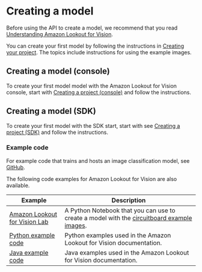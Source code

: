 # Creating a model<a name="getting-started-create-first-model"></a>

Before using the API to create a model, we recommend that you read [Understanding Amazon Lookout for Vision](understanding.md)\.

You can create your first model by following the instructions in [Creating your project](model-create-project.md)\. The topics include instructions for using the example images\. 

## Creating a model \(console\)<a name="w221aac16c15b7"></a>

To create your first model model with the Amazon Lookout for Vision console, start with [Creating a project \(console\)](model-create-project.md#create-project-console) and follow the instructions\. 

## Creating a model \(SDK\)<a name="w221aac16c15b9"></a>

To create your first model with the SDK start, start with see [Creating a project \(SDK\)](model-create-project.md#create-project-sdk) and follow the instructions\.

### Example code<a name="w221aac16c15b9b5"></a>

For example code that trains and hosts an image classification model, see [GitHub](https://github.com/awsdocs/aws-doc-sdk-examples/blob/main/python/example_code/lookoutvision/train_host.py)\. 

The following code examples for Amazon Lookout for Vision are also available\.


| Example | Description | 
| --- | --- | 
|  [Amazon Lookout for Vision Lab](https://github.com/aws-samples/amazon-lookout-for-vision/blob/main/Amazon%20Lookout%20for%20Vision%20Lab.ipynb)  |  A Python Notebook that you can use to create a model with the [circuitboard example images](su-prepare-example-images.md)\.  | 
|  [Python example code](https://github.com/awsdocs/aws-doc-sdk-examples/tree/master/python/example_code/lookoutvision)  |  Python examples used in the Amazon Lookout for Vision documentation\.  | 
|  [Java example code](https://github.com/awsdocs/aws-doc-sdk-examples/tree/main/javav2/example_code/lookoutvision)  |  Java examples used in the Amazon Lookout for Vision documentation\.  | 